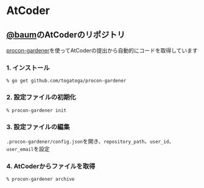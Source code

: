 # AtCoder
## [@baum](https://atcoder.jp/users/baum)のAtCoderのリポジトリ

[procon-gardener](https://github.com/togatoga/procon-gardener)を使ってAtCoderの提出から自動的にコードを取得しています


### 1. インストール
```
% go get github.com/togatoga/procon-gardener
```

### 2. 設定ファイルの初期化
```
% procon-gardener init
```

### 3. 設定ファイルの編集
```.procon-gardener/config.json```を開き、`repository_path`、`user_id`、`user_email`を設定

### 4. AtCoderからファイルを取得
```
% procon-gardener archive
```
